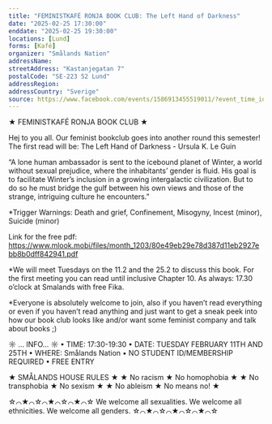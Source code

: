 ```yaml
---
title: "FEMINISTKAFÉ RONJA BOOK CLUB: The Left Hand of Darkness"
date: "2025-02-25 17:30:00"
enddate: "2025-02-25 19:30:00"
locations: [Lund]
forms: [Kafé]
organizer: "Smålands Nation"
addressName: 
streetAddress: "Kastanjegatan 7"
postalCode: "SE-223 52 Lund"
addressRegion:
addressCountry: "Sverige"
source: https://www.facebook.com/events/1586913455519011/?event_time_id=1586913752185648
---
```

★ FEMINISTKAFÉ RONJA BOOK CLUB ★

Hej to you all. Our feminist bookclub goes into another round this semester! The first read will be: The Left Hand of Darkness - Ursula K. Le Guin

“A lone human ambassador is sent to the icebound planet of Winter, a world without sexual prejudice, where the inhabitants’ gender is fluid. His goal is to facilitate Winter’s inclusion in a growing intergalactic civilization. But to do so he must bridge the gulf between his own views and those of the strange, intriguing culture he encounters.”

*Trigger Warnings: Death and grief, Confinement, Misogyny, Incest (minor), Suicide (minor)

Link for the free pdf: https://www.mlook.mobi/files/month_1203/80e49eb29e78d387d11eb2927ebb8b0dff842941.pdf 

*We will meet Tuesdays on the 11.2 and the 25.2 to discuss this book. For the first meeting you can read until inclusive Chapter 10. As always: 17.30 o’clock at Smalands with free Fika.

*Everyone is absolutely welcome to join, also if you haven’t read everything or even if you haven’t read anything and  just want to get a sneak peek into how our book club looks like and/or want some feminist company and talk about books ;)

☼ … INFO… ☼
• TIME: 17:30-19:30
• DATE: TUESDAY FEBRUARY 11TH AND 25TH
• WHERE: Smålands Nation
• NO STUDENT ID/MEMBERSHIP REQUIRED
• FREE ENTRY

★ SMÅLANDS HOUSE RULES ★
★ No racism ★ No homophobia ★
★ No transphobia ★ No sexism ★
★ No ableism ★ No means no! ★

☆⌒★⌒☆⌒★⌒☆⌒★⌒☆
We welcome all sexualities.
We welcome all ethnicities.
We welcome all genders.
☆⌒★⌒☆⌒★⌒☆⌒★⌒☆